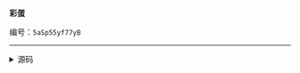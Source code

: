 **彩蛋**

编号：`5aSp55yf77yB`

--------

<details><summary>源码</summary><pre>
**彩蛋**

编号：`5aSp55yf77yB`
</pre></details>

